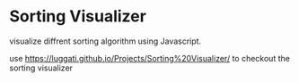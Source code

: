 # Sorting Visualizer

visualize diffrent sorting algorithm using Javascript.

use https://luggati.github.io/Projects/Sorting%20Visualizer/ to checkout the sorting visualizer
